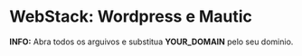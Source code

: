 # WebStack: Wordpress e Mautic

**INFO:** Abra todos os arguivos e substitua **YOUR_DOMAIN** pelo seu dominio.
